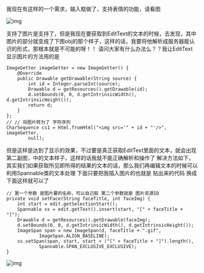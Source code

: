 我现在有这样的一个需求，输入框做了，支持表情的功能，请看图

![img](http://emanual.github.io/md-android/img/view_edittext/10_edittext.jpg) 

支持了图片是支持了，但是我现在要获取到EditText的文本的时候，去发现，其中图片的部分就变成了下图obj的那个样子，这样的话，我要将他解析成服务器能认识的形式，那根本就是不可能的呀！！
请问大家有什么办法么？？我让EditText 显示图片的方法用的是 
```  
ImageGetter imageGetter = new ImageGetter() {
	@Override
	public Drawable getDrawable(String source) {
		int id = Integer.parseInt(source);
		Drawable d = getResources().getDrawable(id);
		d.setBounds(0, 0, d.getIntrinsicWidth(), d.getIntrinsicHeight());
		return d;
	}
};
// // 将图片转为了 字符序列
CharSequence cs1 = Html.fromHtml("<img src='" + id + "'/>", imageGetter,
		null);
```
但是这样是达到了显示的效果，不过要是真正获取EditText里面的文本，就会出现第二副图，中的文本样子，这样的话我就不能正确解析和操作了
解决方法如下，其实我们如果获取所见即所得的结果的文本的话，那么我们再编辑文本的时候可以利用Spannable类的文本处理
下面只要把我插入图片的也就是 贴出来的代码 换成 下面这样就可以了
```  
// 第一个参数 是图片要的名称，可以自己取 第二个参数就是 图片资源ID
private void setFace(String faceTitle, int faceImg) {
	int start = edit.getSelectionStart();
	Spannable ss = edit.getText().insert(start, "[" + faceTitle + "]");
	Drawable d = getResources().getDrawable(faceImg);
	d.setBounds(0, 0, d.getIntrinsicWidth(), d.getIntrinsicHeight());
	ImageSpan span = new ImageSpan(d, faceTitle + ".gif",
			ImageSpan.ALIGN_BASELINE);
	ss.setSpan(span, start, start + ("[" + faceTitle + "]").length(),
			Spannable.SPAN_EXCLUSIVE_EXCLUSIVE);
}
```

![img](http://emanual.github.io/md-android/img/view_edittext/10_edittext2.jpg)
